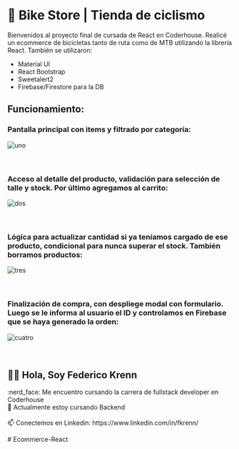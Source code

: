 # 🚴 Bike Store | Tienda de ciclismo



Bienvenidos al proyecto final de cursada de React en Coderhouse. Realicé un ecommerce de bicicletas tanto de ruta como de MTB utilizando la librería React. También se utilizaron:

- Material UI
- React Bootstrap
- Sweetalert2
- Firebase/Firestore para la DB

## Funcionamiento:

### Pantalla principal con items y filtrado por categoría:

![uno](https://user-images.githubusercontent.com/90353038/176954348-01e48f1f-83b6-4e58-b867-2f959198cafe.gif)
<br><br><br>
### Acceso al detalle del producto, validación para selección de talle y stock. Por último agregamos al carrito:

![dos](https://user-images.githubusercontent.com/90353038/176954402-8a3b3650-e498-4a15-85c4-92130fa87332.gif)
<br><br><br>
### Lógica para actualizar cantidad si ya teníamos cargado de ese producto, condicional para nunca superar el stock. También borramos productos:

![tres](https://user-images.githubusercontent.com/90353038/176954419-94a8d7ef-70f4-42e5-901b-6d7c881d7e26.gif)
<br><br><br>
### Finalización de compra, con despliege modal con formulario. Luego se le informa al usuario el ID y controlamos en Firebase que se haya generado la orden:

![cuatro](https://user-images.githubusercontent.com/90353038/176954429-00eb74fd-fcb5-4adb-b6f6-baadaab93718.gif)
<br><br><br>

<h2> 🙋‍♂️ Hola, Soy Federico Krenn</h2>
:nerd_face: Me encuentro cursando la carrera de fullstack developer en Coderhouse 
<br>
🌱 Actualmente estoy cursando Backend
<br></br>
📫 Conectemos en Linkedin: https://www.linkedin.com/in/fkrenn/

#   E c o m m e r c e - R e a c t  
 